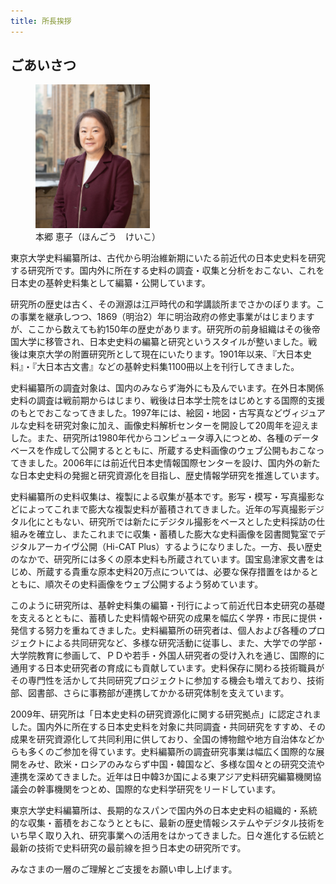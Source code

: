 ```yaml
---
title: 所長挨拶
---
```


<h2 class="h03">ごあいさつ</h2>

<figure class="mb1">
    <img
        width="183"
        src="/assets/img/about/mes_img01.jpeg"
        alt="本郷 恵子 / Keiko Hongo"
    />
    <figcaption>本郷 恵子（ほんごう　けいこ）</figcaption>
</figure>

東京大学史料編纂所は、古代から明治維新期にいたる前近代の日本史史料を研究する研究所です。国内外に所在する史料の調査・収集と分析をおこない、これを日本史の基幹史料集として編纂・公開しています。

研究所の歴史は古く、その淵源は江戸時代の和学講談所までさかのぼります。この事業を継承しつつ、1869（明治2）年に明治政府の修史事業がはじまりますが、ここから数えても約150年の歴史があります。研究所の前身組織はその後帝国大学に移管され、日本史史料の編纂と研究というスタイルが整いました。戦後は東京大学の附置研究所として現在にいたります。1901年以来、『大日本史料』・『大日本古文書』などの基幹史料集1100冊以上を刊行してきました。

史料編纂所の調査対象は、国内のみならず海外にも及んでいます。在外日本関係史料の調査は戦前期からはじまり、戦後は日本学士院をはじめとする国際的支援のもとでおこなってきました。1997年には、絵図・地図・古写真などヴィジュアルな史料を研究対象に加え、画像史料解析センターを開設して20周年を迎えました。また、研究所は1980年代からコンピュータ導入につとめ、各種のデータベースを作成して公開するとともに、所蔵する史料画像のウェブ公開もおこなってきました。2006年には前近代日本史情報国際センターを設け、国内外の新たな日本史史料の発掘と研究資源化を目指し、歴史情報学研究を推進しています。

史料編纂所の史料収集は、複製による収集が基本です。影写・模写・写真撮影などによってこれまで膨大な複製史料が蓄積されてきました。近年の写真撮影デジタル化にともない、研究所では新たにデジタル撮影をベースとした史料採訪の仕組みを確立し、またこれまでに収集・蓄積した膨大な史料画像を図書閲覧室でデジタルアーカイヴ公開（Hi-CAT
Plus）するようになりました。一方、長い歴史のなかで、研究所には多くの原本史料も所蔵されています。国宝島津家文書をはじめ、所蔵する貴重な原本史料20万点については、必要な保存措置をはかるとともに、順次その史料画像をウェブ公開するよう努めています。

このように研究所は、基幹史料集の編纂・刊行によって前近代日本史研究の基礎を支えるとともに、蓄積した史料情報や研究の成果を幅広く学界・市民に提供・発信する努力を重ねてきました。史料編纂所の研究者は、個人および各種のプロジェクトによる共同研究など、多様な研究活動に従事し、また、大学での学部・大学院教育に参画して、ＰＤや若手・外国人研究者の受け入れを通じ、国際的に通用する日本史研究者の育成にも貢献しています。史料保存に関わる技術職員がその専門性を活かして共同研究プロジェクトに参加する機会も増えており、技術部、図書部、さらに事務部が連携してかかる研究体制を支えています。

2009年、研究所は「日本史史料の研究資源化に関する研究拠点」に認定されました。国内外に所在する日本史史料を対象に共同調査・共同研究をすすめ、その成果を研究資源化して共同利用に供しており、全国の博物館や地方自治体などからも多くのご参加を得ています。史料編纂所の調査研究事業は幅広く国際的な展開をみせ、欧米・ロシアのみならず中国・韓国など、多様な国々との研究交流や連携を深めてきました。近年は日中韓3か国による東アジア史料研究編纂機関協議会の幹事機関をつとめ、国際的な史料学研究をリードしています。

東京大学史料編纂所は、長期的なスパンで国内外の日本史史料の組織的・系統的な収集・蓄積をおこなうとともに、最新の歴史情報システムやデジタル技術をいち早く取り入れ、研究事業への活用をはかってきました。日々進化する伝統と最新の技術で史料研究の最前線を担う日本史の研究所です。

みなさまの一層のご理解とご支援をお願い申し上げます。